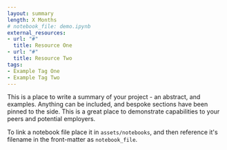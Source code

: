 ```yaml
---
layout: summary
length: X Months
# notebook_file: demo.ipynb
external_resources:
- url: "#"
  title: Resource One
- url: "#"
  title: Resource Two
tags:
- Example Tag One
- Example Tag Two
---
```


This is a place to write a summary of your project - an abstract, and examples. Anything can be included, and bespoke sections have been pinned to the side. This is a great place to demonstrate capabilities to your peers and potential employers.

To link a notebook file place it in <code>assets/notebooks</code>, and then reference it's filename in the front-matter as <code>notebook_file</code>.